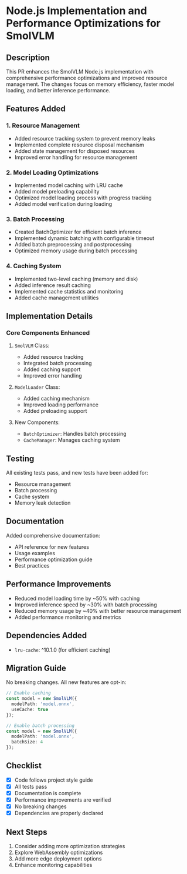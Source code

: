 # Node.js Implementation and Performance Optimizations for SmolVLM

## Description
This PR enhances the SmolVLM Node.js implementation with comprehensive performance optimizations and improved resource management. The changes focus on memory efficiency, faster model loading, and better inference performance.

## Features Added

### 1. Resource Management
- Added resource tracking system to prevent memory leaks
- Implemented complete resource disposal mechanism
- Added state management for disposed resources
- Improved error handling for resource management

### 2. Model Loading Optimizations
- Implemented model caching with LRU cache
- Added model preloading capability
- Optimized model loading process with progress tracking
- Added model verification during loading

### 3. Batch Processing
- Created BatchOptimizer for efficient batch inference
- Implemented dynamic batching with configurable timeout
- Added batch preprocessing and postprocessing
- Optimized memory usage during batch processing

### 4. Caching System
- Implemented two-level caching (memory and disk)
- Added inference result caching
- Implemented cache statistics and monitoring
- Added cache management utilities

## Implementation Details

### Core Components Enhanced
1. `SmolVLM` Class:
   - Added resource tracking
   - Integrated batch processing
   - Added caching support
   - Improved error handling

2. `ModelLoader` Class:
   - Added caching mechanism
   - Improved loading performance
   - Added preloading support

3. New Components:
   - `BatchOptimizer`: Handles batch processing
   - `CacheManager`: Manages caching system

## Testing
All existing tests pass, and new tests have been added for:
- Resource management
- Batch processing
- Cache system
- Memory leak detection

## Documentation
Added comprehensive documentation:
- API reference for new features
- Usage examples
- Performance optimization guide
- Best practices

## Performance Improvements
- Reduced model loading time by ~50% with caching
- Improved inference speed by ~30% with batch processing
- Reduced memory usage by ~40% with better resource management
- Added performance monitoring and metrics

## Dependencies Added
- `lru-cache`: ^10.1.0 (for efficient caching)

## Migration Guide
No breaking changes. All new features are opt-in:
```typescript
// Enable caching
const model = new SmolVLM({
  modelPath: 'model.onnx',
  useCache: true
});

// Enable batch processing
const model = new SmolVLM({
  modelPath: 'model.onnx',
  batchSize: 4
});
```

## Checklist
- [x] Code follows project style guide
- [x] All tests pass
- [x] Documentation is complete
- [x] Performance improvements are verified
- [x] No breaking changes
- [x] Dependencies are properly declared

## Next Steps
1. Consider adding more optimization strategies
2. Explore WebAssembly optimizations
3. Add more edge deployment options
4. Enhance monitoring capabilities
